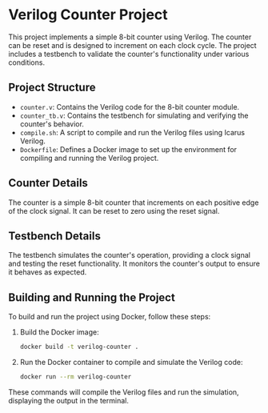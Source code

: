 # Verilog Counter Project

This project implements a simple 8-bit counter using Verilog. The counter can be reset and is designed to increment on each clock cycle. The project includes a testbench to validate the counter's functionality under various conditions.

## Project Structure

- `counter.v`: Contains the Verilog code for the 8-bit counter module.
- `counter_tb.v`: Contains the testbench for simulating and verifying the counter's behavior.
- `compile.sh`: A script to compile and run the Verilog files using Icarus Verilog.
- `Dockerfile`: Defines a Docker image to set up the environment for compiling and running the Verilog project.

## Counter Details

The counter is a simple 8-bit counter that increments on each positive edge of the clock signal. It can be reset to zero using the reset signal.

## Testbench Details

The testbench simulates the counter's operation, providing a clock signal and testing the reset functionality. It monitors the counter's output to ensure it behaves as expected.

## Building and Running the Project

To build and run the project using Docker, follow these steps:

1. Build the Docker image:
   ```bash
   docker build -t verilog-counter .
   ```

2. Run the Docker container to compile and simulate the Verilog code:
   ```bash
   docker run --rm verilog-counter
   ```

These commands will compile the Verilog files and run the simulation, displaying the output in the terminal.
